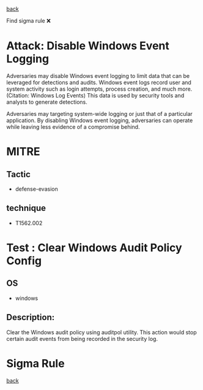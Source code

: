 
[back](../index.md)

Find sigma rule :x: 

# Attack: Disable Windows Event Logging 

Adversaries may disable Windows event logging to limit data that can be leveraged for detections and audits. Windows event logs record user and system activity such as login attempts, process creation, and much more.(Citation: Windows Log Events) This data is used by security tools and analysts to generate detections.

Adversaries may targeting system-wide logging or just that of a particular application. By disabling Windows event logging, adversaries can operate while leaving less evidence of a compromise behind.

# MITRE
## Tactic
  - defense-evasion


## technique
  - T1562.002


# Test : Clear Windows Audit Policy Config
## OS
  - windows


## Description:
Clear the Windows audit policy using auditpol utility. This action would stop certain audit events from being recorded in the security log.

# Sigma Rule


[back](../index.md)
